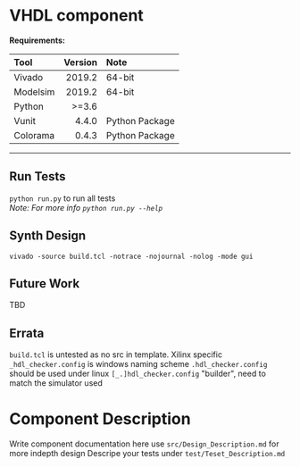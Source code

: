 # VHDL component

__Requirements:__

|Tool            |Version |Note            |
|:---------------|-------:|:---------------|
|Vivado          | 2019.2 | 64-bit         | 
|Modelsim        | 2019.2 | 64-bit         |
|Python          |  >=3.6 |                |
|Vunit           |  4.4.0 | Python Package |
|Colorama        |  0.4.3 | Python Package |
---------------------------------------

## Run Tests
`python run.py` to run all tests    
*Note: For more info `python run.py --help`*

## Synth Design
`vivado -source build.tcl -notrace -nojournal -nolog -mode gui`

## Future Work
TBD

## Errata
`build.tcl` is untested as no src in template. Xilinx specific
`_hdl_checker.config` is windows naming scheme `.hdl_checker.config` should be used under linux
`[_.]hdl_checker.config` "builder", need to match the simulator used

# Component Description
Write component documentation here
use `src/Design_Description.md` for more indepth design
Descripe your tests under `test/Teset_Description.md`